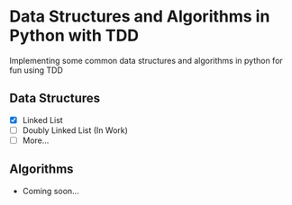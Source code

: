 # Data Structures and Algorithms in Python with TDD

Implementing some common data structures and algorithms in python for fun using TDD

## Data Structures
- [x] Linked List
- [ ] Doubly Linked List (In Work)
- [ ] More...

## Algorithms
- Coming soon...

